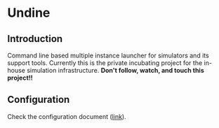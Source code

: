 # Undine

## Introduction

Command line based multiple instance launcher for simulators and its support
tools. Currently this is the private incubating project for the in-house
simulation infrastructure. **Don't follow, watch, and touch this project!!**

## Configuration

Check the configuration document ([link](docs/configure.md)).
